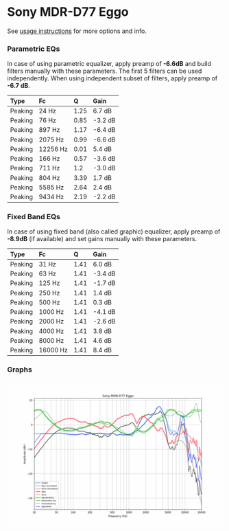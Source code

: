 # Sony MDR-D77 Eggo
See [usage instructions](https://github.com/jaakkopasanen/AutoEq#usage) for more options and info.

### Parametric EQs
In case of using parametric equalizer, apply preamp of **-6.6dB** and build filters manually
with these parameters. The first 5 filters can be used independently.
When using independent subset of filters, apply preamp of **-6.7 dB**.

| Type    | Fc       |    Q | Gain    |
|:--------|:---------|:-----|:--------|
| Peaking | 24 Hz    | 1.25 | 6.7 dB  |
| Peaking | 76 Hz    | 0.85 | -3.2 dB |
| Peaking | 897 Hz   | 1.17 | -6.4 dB |
| Peaking | 2075 Hz  | 0.99 | -6.6 dB |
| Peaking | 12256 Hz | 0.01 | 5.4 dB  |
| Peaking | 166 Hz   | 0.57 | -3.6 dB |
| Peaking | 711 Hz   | 1.2  | -3.0 dB |
| Peaking | 804 Hz   | 3.39 | 1.7 dB  |
| Peaking | 5585 Hz  | 2.64 | 2.4 dB  |
| Peaking | 9434 Hz  | 2.19 | -2.2 dB |

### Fixed Band EQs
In case of using fixed band (also called graphic) equalizer, apply preamp of **-8.9dB**
(if available) and set gains manually with these parameters.

| Type    | Fc       |    Q | Gain    |
|:--------|:---------|:-----|:--------|
| Peaking | 31 Hz    | 1.41 | 6.0 dB  |
| Peaking | 63 Hz    | 1.41 | -3.4 dB |
| Peaking | 125 Hz   | 1.41 | -1.7 dB |
| Peaking | 250 Hz   | 1.41 | 1.4 dB  |
| Peaking | 500 Hz   | 1.41 | 0.3 dB  |
| Peaking | 1000 Hz  | 1.41 | -4.1 dB |
| Peaking | 2000 Hz  | 1.41 | -2.6 dB |
| Peaking | 4000 Hz  | 1.41 | 3.8 dB  |
| Peaking | 8000 Hz  | 1.41 | 4.6 dB  |
| Peaking | 16000 Hz | 1.41 | 8.4 dB  |

### Graphs
![](./Sony%20MDR-D77%20Eggo.png)